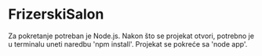 # FrizerskiSalon

Za pokretanje potreban je Node.js. Nakon što se projekat otvori, potrebno je u terminalu uneti naredbu 'npm install'. Projekat se pokreće sa 'node app'. 
